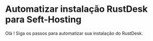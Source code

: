 # Automatizar instalação RustDesk para Seft-Hosting

Olá ! Siga os passos para automatizar sua instalação do RustDesk.
